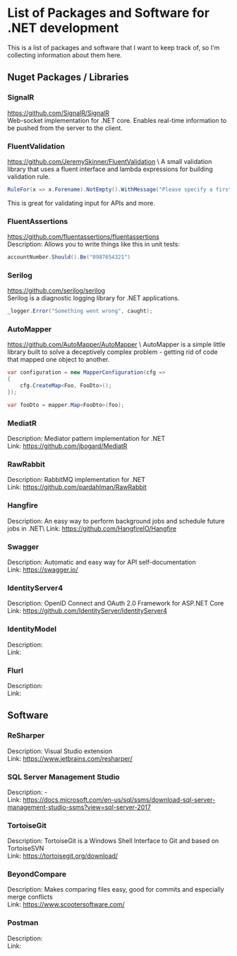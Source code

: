 # List of Packages and Software for .NET development
This is a list of packages and software that I want to keep track of, so I'm collecting information about them here.

## Nuget Packages / Libraries
### SignalR
https://github.com/SignalR/SignalR \
Web-socket implementation for .NET core. Enables real-time information to be pushed from the server to the client.


### FluentValidation
https://github.com/JeremySkinner/FluentValidation \ 
A small validation library that uses a fluent interface and lambda expressions for building validation rule.
```csharp
RuleFor(x => x.Forename).NotEmpty().WithMessage("Please specify a first name");
```
This is great for validating input for APIs and more.

### FluentAssertions
https://github.com/fluentassertions/fluentassertions \
Description: Allows you to write things like this in unit tests:
```csharp
accountNumber.Should().Be("0987654321")
```

### Serilog
https://github.com/serilog/serilog \
Serilog is a diagnostic logging library for .NET applications.
```csharp
_logger.Error("Something went wrong", caught);
```

### AutoMapper
https://github.com/AutoMapper/AutoMapper \ 
AutoMapper is a simple little library built to solve a deceptively complex problem - getting rid of code that mapped one object to another.
```csharp
var configuration = new MapperConfiguration(cfg => 
{
    cfg.CreateMap<Foo, FooDto>();
});

var fooDto = mapper.Map<FooDto>(foo);
```

### MediatR
Description: Mediator pattern implementation for .NET\
Link: https://github.com/jbogard/MediatR

### RawRabbit
Description: RabbitMQ implementation for .NET\
Link: https://github.com/pardahlman/RawRabbit

### Hangfire
Description: An easy way to perform background jobs and schedule future jobs in .NET\ 
Link: https://github.com/HangfireIO/Hangfire

### Swagger
Description: Automatic and easy way for API self-documentation\
Link: https://swagger.io/

### IdentityServer4
Description: OpenID Connect and OAuth 2.0 Framework for ASP.NET Core\
Link: https://github.com/IdentityServer/IdentityServer4

### IdentityModel
Description: \
Link:

### Flurl
Description: \
Link:

## Software
### ReSharper
Description: Visual Studio extension\
Link: https://www.jetbrains.com/resharper/

### SQL Server Management Studio
Description: - \
Link: https://docs.microsoft.com/en-us/sql/ssms/download-sql-server-management-studio-ssms?view=sql-server-2017

### TortoiseGit
Description: TortoiseGit is a Windows Shell Interface to Git and based on TortoiseSVN\
Link: https://tortoisegit.org/download/

### BeyondCompare
Description: Makes comparing files easy, good for commits and especially merge conflicts\
Link: https://www.scootersoftware.com/

### Postman
Description:\
Link:
